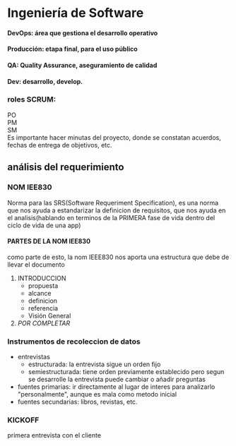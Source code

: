 # Ingeniería de Software
#### DevOps: área que gestiona el desarrollo operativo
#### Producción: etapa final, para el uso público
#### QA: Quality Assurance, aseguramiento de calidad
#### Dev: desarrollo, develop.

### roles SCRUM:
PO<br>
PM<br>
SM<br>
Es importante hacer minutas del proyecto, donde se constatan acuerdos, fechas de entrega de objetivos, etc.
## análisis del requerimiento
### NOM IEE830
Norma para las SRS(Software Requeriment Specification), es una norma que nos ayuda a estandarizar la definicion de requisitos, que nos ayuda en el analisis(hablando en terminos de la PRIMERA fase de vida dentro del ciclo de vida de una app)

#### PARTES DE LA NOM IEE830
como parte de esto, la nom IEEE830 nos aporta una estructura que debe de llevar el documento 
1. INTRODUCCION
    - propuesta
    - alcance
    - definicion
    - referencia
    - Visión General
2. *POR COMPLETAR*

### Instrumentos de recoleccion de datos
- entrevistas
    - estructurada: la entrevista sigue un orden fijo
    - semiestructurada: tiene orden previamente establecido pero segun se desarrolle la entrevista puede cambiar o añadir preguntas
- fuentes primarias: ir directamente al lugar de interes para analizarlo "personalmente", aunque es mala como metodo inicial
- fuentes secundarias: libros, revistas, etc.

### KICKOFF
primera entrevista con el cliente